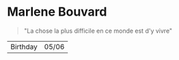 # Marlene Bouvard #

>"La chose la plus difficile en ce monde est d'y vivre"
<table>
    <tr>
        <td> Birthday
        </td> 
        <td>05/06
        </td>
    </tr>
</table>